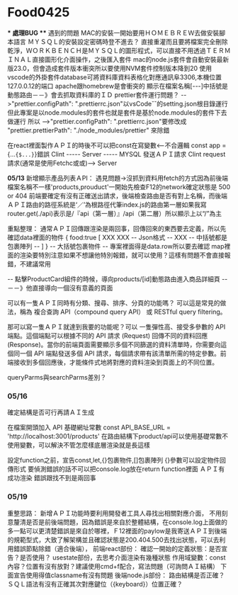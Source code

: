 # Food0425

**\* 處理BUG \*\***
遇到的問題
MAC的安裝一開始要用ＨＯＭＥＢＲＥＷ去做安裝腳本語言
ＭＹＳＱＬ的安裝設定密碼時登不進去？
直接重灌而且要將檔案完全刪除乾淨，ＷＯＲＫＢＥＮＣＨ是ＭＹＳＱＬ的圖形程式，可以直接不用透過ＴＥＲＭＩＮＡＬ直接圖形化介面操作，之後匯入套件
mac的node.js套件會自動安裝最新版23.0，但會造成套件版本衝突所以要使用NVM套件控制版本降到20
使用vscode的外掛套件database可將資料庫資料表格化對應通訊阜3306,本機位置127.0.0.12的端口
apache跟homebrew是會衝突的
顯示在檔案名稱[---]中括號是動態路由－－》會去抓取資料庫的ＩＤ
prettier套件運行問題？
-->"prettier.configPath": ".prettierrc.json"以vsCodeˇˇ的setting.json根目錄運行
但此專案是以node.modules的套件也就是套件是基於node.modules的套件下去做運行
所以
-->"prettier.configPath": ".prettierrc.json"要修改成
"prettier.prettierPath": "./node_modules/prettier" 來除錯

在react裡面製作ＡＰＩ的時後不可以把const在寫變數<--不合邏輯
const app ={...`{$...}`}錯誤
Clint ----- Server ----- MYSQL 發送ＡＰＩ請求
Clint request請求(通常是使用Fetchc或或)--> Server

**05/13**
新增顯示產品列表ＡPI：
遇見問題->沒抓到資料用fetch的方式因為前後端檔案名稱不一樣'products,prouduct'一開始先檢查F12的network確定狀態是 500 or 404 前端要確定有沒有正確送出請求，後端檢查路由是否有對上名稱，而後端ＡＰＩ路由的路徑系統是‘／’為根路徑代筆index.js的路由第一層如果我寫router.get(./api)表示是/『api（第一層）』/api（第二層）所以顯示上以“/”為主

重點整理：
通常ＡＰＩ回傳跟渲染是兩回事，回傳回來的東西要去定義，所以先確認data裡面的物件
{
food:true
[
XXX
XXX -- Json格式 --
XXX -- 中括號都是包裹陣列 --
]
}
-- 大括號包裹物件 --
專案裡面得是data.row所以要去確認
map裡面的渲染要特別注意如果不想讓他特別報錯，就可以使用？這樣有問題不會直接報錯，不建議常用

-- 點擊ProductCard組件的時候，導向products/[id]動態路由進入商品詳細頁 --
－－》他直接導向一個沒有意義的頁面

可以有一隻ＡＰＩ同時有分類、搜尋、排序、分頁的功能嗎？
可以這是常見的做法，稱為 複合查詢 API（compound query API） 或 RESTful query filtering。

那可以寫一隻ＡＰＩ就達到我要的功能呢？可以
一隻彈性高、接受多參數的 API 端點。這個端點可以根據不同的 API 請求 (Request) 回傳不同的資料回應 (Response)。當你的前端頁面需要顯示多個不同篩選的資料清單時，你需要向這個同一個 API 端點發送多個 API 請求，每個請求帶有該清單所需的特定參數。前端接收到多個回應後，才能條件式地將對應的資料渲染到頁面上的不同位置。

queryParms與searchParms差別？

### 05/16
確定結構是否可行再請ＡＩ生成

在檔案開頭加入 API 基礎網址常數
const API_BASE_URL = 'http://localhost:3001/products'
在路由結構下product/api可以使用基礎常數不使用變數，可以解決不管怎麼樣底層渲染就是長這樣

設定function之前，宣告const,let,{}包裹物件,[]包裹陣列
{}參數可以設定物件回傳形式
要偵測錯誤的話不可以把console.log放在return function裡面
ＡＰＩ有成功渲染
錯誤跟找不到是兩回事

### 05/19
重整思路：
新增ＡＰＩ功能時要利用開發者工具人尋找出相關對應介面，
不用刻意釐清是否是前後端問題，因為錯誤是來自於整體結構，在console.log上面做的多一點可以更清楚錯誤是來自於哪裡，Ｆ12裡面的paylow是我寄送ＡＰＩ到後端的規範型式，大致了解架構並且確認狀態是200.404.500去找出狀態，可以去利用錯誤節點除錯（適合後端），
前端react部份：
確認一開始的定義狀態：是否宣告？是否使用？ usestate部份，去思考介面渲染有幾種狀態
作用域變數：const內容？位置有沒有放對？建議使用cmd+f配合，寫法問題（可詢問ＡＩ結構）
下面宣告使用得值classname有沒有問題
後端node.js部份：
路由結構是否正確？ＳＱＬ語法有沒有正確其次對應鍵位（{keyboard}）位置正確？
